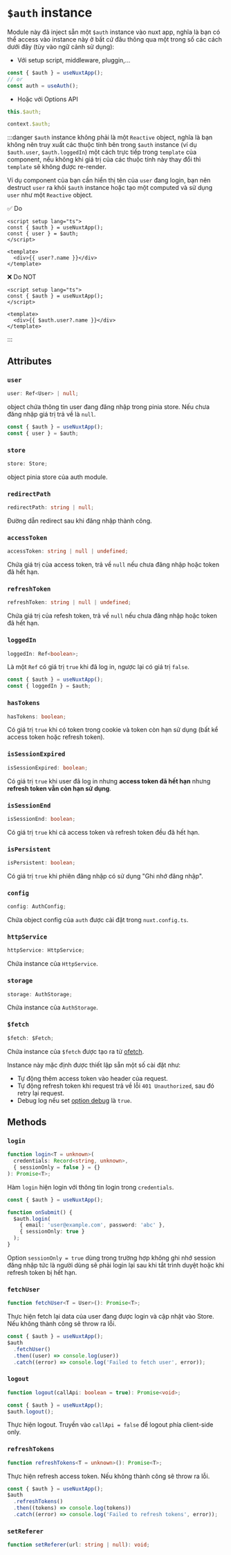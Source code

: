 # `$auth` instance

Module này đã inject sẵn một `$auth` instance vào nuxt app, nghĩa là bạn có thể access vào instance này ở bất cứ đâu thông qua một trong số các cách dưới đây (tùy vào ngữ cảnh sử dụng):

- Với setup script, middleware, pluggin,...

```ts
const { $auth } = useNuxtApp();
// or
const auth = useAuth();
```

- Hoặc với Options API

```ts
this.$auth;

context.$auth;
```

:::danger
`$auth` instance không phải là một `Reactive` object, nghĩa là bạn không nên truy xuất các thuộc tính bên trong `$auth` instance (ví dụ `$auth.user`, `$auth.loggedIn`) một cách trực tiếp trong `template` của component, nếu không khi giá trị của các thuộc tính này thay đổi thì `template` sẽ không được re-render.

Ví dụ component của bạn cần hiển thị tên của `user` đang login, bạn nên destruct `user` ra khỏi `$auth` instance hoặc tạo một computed và sử dụng `user` như một `Reactive` object.

✅ Do

```vue
<script setup lang="ts">
const { $auth } = useNuxtApp();
const { user } = $auth;
</script>

<template>
  <div>{{ user?.name }}</div>
</template>
```

❌ Do NOT

```vue
<script setup lang="ts">
const { $auth } = useNuxtApp();
</script>

<template>
  <div>{{ $auth.user?.name }}</div>
</template>
```
:::

## Attributes

### `user`

```ts
user: Ref<User> | null;
```

object chứa thông tin user đang đăng nhập trong pinia store. Nếu chưa đăng nhập giá trị trả về là `null`.

```ts
const { $auth } = useNuxtApp();
const { user } = $auth;
```

### `store`

```ts
store: Store;
```

object pinia store của auth module.

### `redirectPath`

```ts
redirectPath: string | null;
```

Đường dẫn redirect sau khi đăng nhập thành công.

### `accessToken`

```ts
accessToken: string | null | undefined;
```

Chứa giá trị của access token, trả về `null` nếu chưa đăng nhập hoặc token đã hết hạn.

### `refreshToken`

```ts
refreshToken: string | null | undefined;
```

Chứa giá trị của refesh token, trả về `null` nếu chưa đăng nhập hoặc token đã hết hạn.

### `loggedIn`

```ts
loggedIn: Ref<boolean>;
```

Là một `Ref` có giá trị `true` khi đã log in, ngược lại có giá trị `false`.

```ts
const { $auth } = useNuxtApp();
const { loggedIn } = $auth;
```

### `hasTokens`

```ts
hasTokens: boolean;
```

Có giá trị `true` khi có token trong cookie và token còn hạn sử dụng (bất kể access token hoặc refresh token).

### `isSessionExpired`

```ts
isSessionExpired: boolean;
```

Có giá trị `true` khi user đã log in nhưng **access token đã hết hạn** nhưng **refresh token vẫn còn hạn sử dụng**.

### `isSessionEnd`

```ts
isSessionEnd: boolean;
```

Có giá trị `true` khi cả access token và refresh token đều đã hết hạn.

### `isPersistent`

```ts
isPersistent: boolean;
```

Có giá trị `true` khi phiên đăng nhập có sử dụng "Ghi nhớ đăng nhập".

### `config`

```ts
config: AuthConfig;
```

Chứa object config của `auth` được cài đặt trong `nuxt.config.ts`.

### `httpService`

```ts
httpService: HttpService;
```

Chứa instance của `HttpService`.

### `storage`

```ts
storage: AuthStorage;
```

Chứa instance của `AuthStorage`.

### `$fetch`

```ts
$fetch: $Fetch;
```

Chứa instance của `$fetch` được tạo ra từ [ofetch](https://github.com/unjs/ofetch).

Instance này mặc định được thiết lập sẵn một số cài đặt như:
- Tự động thêm access token vào header của request.
- Tự động refresh token khi request trả về lỗi `401 Unauthorized`, sau đó retry lại request.
- Debug log nếu set [option debug](/vi/api/options.html#debug) là `true`.

## Methods

### `login`

```ts
function login<T = unknown>(
  credentials: Record<string, unknown>,
  { sessionOnly = false } = {}
): Promise<T>;
```

Hàm `login` hiện login với thông tin login trong `credentials`.

```ts
const { $auth } = useNuxtApp();

function onSubmit() {
  $auth.login(
    { email: 'user@example.com', password: 'abc' },
    { sessionOnly: true }
  );
}
```

Option `sessionOnly = true` dùng trong trường hợp không ghi nhớ session đăng nhập tức là người dùng sẽ phải login lại sau khi tắt trình duyệt hoặc khi refresh token bị hết hạn.

### `fetchUser`

```ts
function fetchUser<T = User>(): Promise<T>;
```

Thực hiện fetch lại data của user đang được login và cập nhật vào Store. Nếu không thành công sẽ throw ra lỗi.

```ts
const { $auth } = useNuxtApp();
$auth
  .fetchUser()
  .then((user) => console.log(user))
  .catch((error) => console.log('Failed to fetch user', error));
```

### `logout`

```ts
function logout(callApi: boolean = true): Promise<void>;
```

```ts
const { $auth } = useNuxtApp();
$auth.logout();
```

Thực hiện logout. Truyền vào `callApi = false` để logout phía client-side only.

### `refreshTokens`

```ts
function refreshTokens<T = unknown>(): Promise<T>;
```

Thực hiện refresh access token. Nếu không thành công sẽ throw ra lỗi.

```ts
const { $auth } = useNuxtApp();
$auth
  .refreshTokens()
  .then((tokens) => console.log(tokens))
  .catch((error) => console.log('Failed to refresh tokens', error));
```

### `setReferer`

```ts
function setReferer(url: string | null): void;
```
